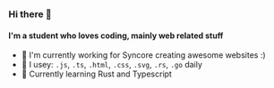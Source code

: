 ### Hi there 👋

#### I'm a student who loves coding, mainly web related stuff

- 🏢 I'm currently working for Syncore creating awesome websites :)
- 📅 I usey: `.js`, `.ts`, `.html`, `.css`, `.svg`, `.rs`, `.go` daily
- 📗 Currently learning Rust and Typescript

